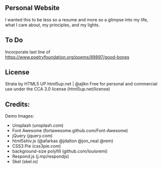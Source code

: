 ## Personal Website

I wanted this to be less so a resume and more so a glimpse into my life,
what I care about, my principles, and my lights.

## To Do

Incorporate last line of https://www.poetryfoundation.org/poems/89897/good-bones

## License

Strata by HTML5 UP
html5up.net | @ajlkn
Free for personal and commercial use under the CCA 3.0 license (html5up.net/license)

## Credits:

Demo Images:
- Unsplash (unsplash.com)
- Font Awesome (fortawesome.github.com/Font-Awesome)
- jQuery (jquery.com)
- html5shiv.js (@afarkas @jdalton @jon_neal @rem)
- CSS3 Pie (css3pie.com)
- background-size polyfill (github.com/louisremi)
- Respond.js (j.mp/respondjs)
- Skel (skel.io)
